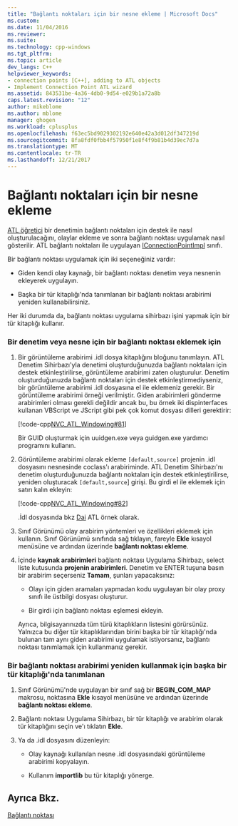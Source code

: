 ```yaml
---
title: "Bağlantı noktaları için bir nesne ekleme | Microsoft Docs"
ms.custom: 
ms.date: 11/04/2016
ms.reviewer: 
ms.suite: 
ms.technology: cpp-windows
ms.tgt_pltfrm: 
ms.topic: article
dev_langs: C++
helpviewer_keywords:
- connection points [C++], adding to ATL objects
- Implement Connection Point ATL wizard
ms.assetid: 843531be-4a36-4db0-9d54-e029b1a72a8b
caps.latest.revision: "12"
author: mikeblome
ms.author: mblome
manager: ghogen
ms.workload: cplusplus
ms.openlocfilehash: f63ec5bd9029302192e640e42a3d012df347219d
ms.sourcegitcommit: 8fa8fdf0fbb4f57950f1e8f4f9b81b4d39ec7d7a
ms.translationtype: MT
ms.contentlocale: tr-TR
ms.lasthandoff: 12/21/2017
---
```

# <a name="adding-connection-points-to-an-object"></a>Bağlantı noktaları için bir nesne ekleme
[ATL öğretici](../atl/active-template-library-atl-tutorial.md) bir denetimin bağlantı noktaları için destek ile nasıl oluşturulacağını, olaylar ekleme ve sonra bağlantı noktası uygulamak nasıl gösterilir. ATL bağlantı noktaları ile uygulayan [IConnectionPointImpl](../atl/reference/iconnectionpointimpl-class.md) sınıfı.  
  
 Bir bağlantı noktası uygulamak için iki seçeneğiniz vardır:  
  
-   Giden kendi olay kaynağı, bir bağlantı noktası denetim veya nesnenin ekleyerek uygulayın.  
  
-   Başka bir tür kitaplığı'nda tanımlanan bir bağlantı noktası arabirimi yeniden kullanabilirsiniz.  
  
 Her iki durumda da, bağlantı noktası uygulama sihirbazı işini yapmak için bir tür kitaplığı kullanır.  
  
### <a name="to-add-a-connection-point-to-a-control-or-object"></a>Bir denetim veya nesne için bir bağlantı noktası eklemek için  
  
1.  Bir görüntüleme arabirimi .idl dosya kitaplığını bloğunu tanımlayın. ATL Denetim Sihirbazı'yla denetimi oluşturduğunuzda bağlantı noktaları için destek etkinleştirilirse, görüntüleme arabirimi zaten oluşturulur. Denetim oluşturduğunuzda bağlantı noktaları için destek etkinleştirmediyseniz, bir görüntüleme arabirimi .idl dosyasına el ile eklemeniz gerekir. Bir görüntüleme arabirimi örneği verilmiştir. Giden arabirimleri gönderme arabirimleri olması gerekli değildir ancak bu, bu örnek iki dispinterfaces kullanan VBScript ve JScript gibi pek çok komut dosyası dilleri gerektirir:  
  
     [!code-cpp[NVC_ATL_Windowing#81](../atl/codesnippet/cpp/adding-connection-points-to-an-object_1.idl)]  
  
     Bir GUID oluşturmak için uuidgen.exe veya guidgen.exe yardımcı programını kullanın.  
  
2.  Görüntüleme arabirimi olarak ekleme `[default,source]` projenin .idl dosyasını nesnesinde coclass'ı arabiriminde. ATL Denetim Sihirbazı'nı denetim oluşturduğunuzda bağlantı noktaları için destek etkinleştirilirse, yeniden oluşturacak `[default,source`] girişi. Bu girdi el ile eklemek için satırı kalın ekleyin:  
  
     [!code-cpp[NVC_ATL_Windowing#82](../atl/codesnippet/cpp/adding-connection-points-to-an-object_2.idl)]  
  
     .İdl dosyasında bkz [Dai](../visual-cpp-samples.md) ATL örnek olarak.  
  
3.  Sınıf Görünümü olay arabirim yöntemleri ve özellikleri eklemek için kullanın. Sınıf Görünümü sınıfında sağ tıklayın, fareyle **Ekle** kısayol menüsüne ve ardından üzerinde **bağlantı noktası ekleme**.  
  
4.  İçinde **kaynak arabirimleri** bağlantı noktası Uygulama Sihirbazı, select liste kutusunda **projenin arabirimleri**. Denetim ve ENTER tuşuna basın bir arabirim seçerseniz **Tamam**, şunları yapacaksınız:  
  
    -   Olayı için giden aramaları yapmadan kodu uygulayan bir olay proxy sınıfı ile üstbilgi dosyası oluşturur.  
  
    -   Bir girdi için bağlantı noktası eşlemesi ekleyin.  
  
     Ayrıca, bilgisayarınızda tüm türü kitaplıkların listesini görürsünüz. Yalnızca bu diğer tür kitaplıklarından birini başka bir tür kitaplığı'nda bulunan tam aynı giden arabirimi uygulamak istiyorsanız, bağlantı noktası tanımlamak için kullanmanız gerekir.  
  
### <a name="to-reuse-a-connection-point-interface-defined-in-another-type-library"></a>Bir bağlantı noktası arabirimi yeniden kullanmak için başka bir tür kitaplığı'nda tanımlanan  
  
1.  Sınıf Görünümü'nde uygulayan bir sınıf sağ bir **BEGIN_COM_MAP** makrosu, noktasına **Ekle** kısayol menüsüne ve ardından üzerinde **bağlantı noktası ekleme**.  
  
2.  Bağlantı noktası Uygulama Sihirbazı, bir tür kitaplığı ve arabirim olarak tür kitaplığını seçin ve'ı tıklatın **Ekle**.  
  
3.  Ya da .idl dosyasını düzenleyin:  
  
    -   Olay kaynağı kullanılan nesne .idl dosyasındaki görüntüleme arabirimi kopyalayın.  
  
    -   Kullanım **importlib** bu tür kitaplığı yönerge.  
  
## <a name="see-also"></a>Ayrıca Bkz.  
 [Bağlantı noktası](../atl/atl-connection-points.md)

